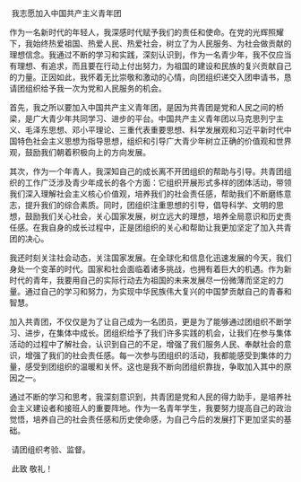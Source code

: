 ​	我志愿加入中国共产主义青年团

​	作为一名新时代的年轻人，我深感时代赋予我们的责任和使命。在党的光辉照耀下，我始终热爱祖国、热爱人民、热爱社会，树立了为人民服务、为社会做贡献的理想信念。我通过不断的学习和实践，深刻认识到，作为一名青少年，我不仅应当有理想、有追求，而且要在行动上付出努力，为祖国的建设和民族的复兴贡献自己的力量。正因如此，我怀着无比崇敬和激动的心情，向团组织递交入团申请书，恳请团组织给予我一次为党和人民服务的机会。

​	首先，我之所以要加入中国共产主义青年团，是因为共青团是党和人民之间的桥梁，是广大青少年共同学习、进步的平台。中国共产主义青年团以马克思列宁主义、毛泽东思想、邓小平理论、三重代表重要思想、科学发展观和习近平新时代中国特色社会主义思想为指导思想，组织和引导广大青少年树立正确的价值观和世界观，鼓励我们朝着积极向上的方向发展。

​	其次，作为一个年青人，我深知自己的成长离不开团组织的帮助与引导。共青团组织的工作广泛涉及青少年成长的各个方面：它组织开展形式多样的团体活动，带领我们深入理解社会主义核心价值观，培养我们的社会责任感，帮助我们不断磨练意志，提升我们的综合素质。同时，团组织注重思想的引导，倡导科学、文明的思想，鼓励我们关心社会，关心国家发展，树立远大的理想，培养全局意识和历史责任感。在我自身的成长过程中，正是团组织的关心和帮助让我更加坚定了加入共青团的决心。

​	我还时刻关注社会动态，关注国家发展。在全球化和信息化迅速发展的今天，我们身处一个变革的时代。国家和社会面临着诸多挑战，也拥有着巨大的机遇。作为新时代的青年，我要用自己的实际行动去为祖国的未来发展尽一份微薄而坚定的力量。通过自己的学习和努力，为实现中华民族伟大复兴的中国梦贡献自己的青春和智慧。

​	加入共青团，不仅仅是为了让自己成为一名团员，更是为了能够通过团组织不断学习、进步，在集体中成长。团组织给予了我们许多实践的机会，让我们在参与集体活动的过程中了解社会，认识到自己的不足，增强了我们服务人民、奉献社会的意识，增强了我们的社会责任感。每一次参与团组织的活动，我都能感受到集体的力量，感受到团组织的温暖和关怀。这也是我不断向团组织靠拢，争取加入其中的原因之一。

​	通过不断的学习和思考，我深刻意识到，共青团是党和人民的得力助手，是培养社会主义建设者和接班人的重要阵地。作为一名青年学生，我要努力提高自己的政治觉悟，培养自己的社会责任感和历史使命感，为自己今后的发展打下更加坚实的基础。

​	请团组织考验、监督。

​	此致
敬礼！